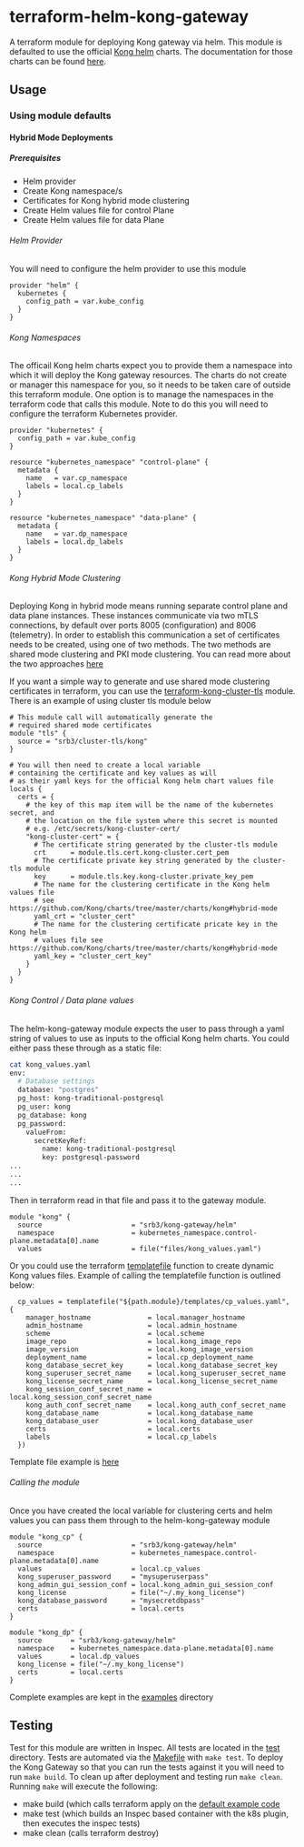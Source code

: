 # terraform-helm-kong-gateway

A terraform module for deploying Kong gateway via helm.
This module is defaulted to use the official [Kong helm](https://charts.konghq.com/)
charts. The documentation for those charts can be found [here](https://github.com/Kong/charts/blob/master/charts/kong/README.md).


## Usage

### Using module defaults

#### Hybrid Mode Deployments

##### Prerequisites

- Helm provider
- Create Kong namespace/s
- Certificates for Kong hybrid mode clustering
- Create Helm values file for control Plane
- Create Helm values file for data Plane

###### Helm Provider

You will need to configure the helm provider to use this module

```HCL
provider "helm" {
  kubernetes {
    config_path = var.kube_config
  }
}
```

###### Kong Namespaces

The officail Kong helm charts expect you to provide them a namespace
into which it will deploy the Kong gateway resources.
The charts do not create or manager this namespace for you, so it needs
to be taken care of outside this terraform module.
One option is to manage the namespaces in the terraform code that calls this module.
Note to do this you will need to configure the terraform Kubernetes provider.

```HCL
provider "kubernetes" {
  config_path = var.kube_config
}

resource "kubernetes_namespace" "control-plane" {
  metadata {
    name   = var.cp_namespace
    labels = local.cp_labels
  }
}

resource "kubernetes_namespace" "data-plane" {
  metadata {
    name   = var.dp_namespace
    labels = local.dp_labels
  }
}
```

###### Kong Hybrid Mode Clustering

Deploying Kong in hybrid mode means running separate control plane and
data plane instances. These instances communicate via two mTLS connections,
by default over ports 8005 (configuration) and 8006 (telemetry).
In order to establish this communication a set of certificates needs to be created,
using one of two methods. The two methods are shared mode clustering and PKI
mode clustering. You can read more about the two approaches [here](https://docs.konghq.com/gateway-oss/2.5.x/hybrid-mode/#configuration-properties)

If you want a simple way to generate and use shared mode clustering certificates
in terraform, you can use the [terraform-kong-cluster-tls](https://registry.terraform.io/modules/srb3/cluster-tls/kong/latest)
module. There is an example of using cluster tls module below

```HCL
# This module call will automatically generate the
# required shared mode certificates
module "tls" {
  source = "srb3/cluster-tls/kong"
}

# You will then need to create a local variable
# containing the certificate and key values as will
# as their yaml keys for the official Kong helm chart values file
locals {
  certs = {
    # the key of this map item will be the name of the kubernetes secret, and
    # the location on the file system where this secret is mounted
    # e.g. /etc/secrets/kong-cluster-cert/ 
    "kong-cluster-cert" = {
      # The certificate string generated by the cluster-tls module
      crt      = module.tls.cert.kong-cluster.cert_pem
      # The certificate private key string generated by the cluster-tls module
      key      = module.tls.key.kong-cluster.private_key_pem
      # The name for the clustering certificate in the Kong helm values file
      # see https://github.com/Kong/charts/tree/master/charts/kong#hybrid-mode
      yaml_crt = "cluster_cert"
      # The name for the clustering certificate pricate key in the Kong helm
      # values file see https://github.com/Kong/charts/tree/master/charts/kong#hybrid-mode
      yaml_key = "cluster_cert_key"
    }
  }
}
```

###### Kong Control / Data plane values

The helm-kong-gateway module expects the user to pass through a yaml string
of values to use as inputs to the official Kong helm charts. You could either
pass these through as a static file:

```bash
cat kong_values.yaml
env:
  # Database settings
  database: "postgres"
  pg_host: kong-traditional-postgresql
  pg_user: kong
  pg_database: kong
  pg_password:
    valueFrom:
      secretKeyRef:
        name: kong-traditional-postgresql
        key: postgresql-password
...
...
...
```

Then in terraform read in that file and pass it to the gateway module.

```HCL
module "kong" {
  source                      = "srb3/kong-gateway/helm"
  namespace                   = kubernetes_namespace.control-plane.metadata[0].name
  values                      = file("files/kong_values.yaml")
```

Or you could use the terraform [templatefile](https://www.terraform.io/docs/language/functions/templatefile.html)
function to create dynamic Kong values files. Example of calling the templatefile
function is outlined below:

```HCL
  cp_values = templatefile("${path.module}/templates/cp_values.yaml", {
    manager_hostname              = local.manager_hostname
    admin_hostname                = local.admin_hostname
    scheme                        = local.scheme
    image_repo                    = local.kong_image_repo
    image_version                 = local.kong_image_version
    deployment_name               = local.cp_deployment_name
    kong_database_secret_key      = local.kong_database_secret_key
    kong_superuser_secret_name    = local.kong_superuser_secret_name
    kong_license_secret_name      = local.kong_license_secret_name
    kong_session_conf_secret_name = local.kong_session_conf_secret_name
    kong_auth_conf_secret_name    = local.kong_auth_conf_secret_name
    kong_database_name            = local.kong_database_name
    kong_database_user            = local.kong_database_user
    certs                         = local.certs
    labels                        = local.cp_labels
  })
```

Template file example is [here](./examples/default/templates/control_plane_values.yaml)

###### Calling the module

Once you have created the local variable for clustering certs and helm values
you can pass them through to the helm-kong-gateway module

```HCL
module "kong_cp" {
  source                      = "srb3/kong-gateway/helm"
  namespace                   = kubernetes_namespace.control-plane.metadata[0].name
  values                      = local.cp_values
  kong_superuser_password     = "mysuperuserpass"
  kong_admin_gui_session_conf = local.kong_admin_gui_session_conf
  kong_license                = file("~/.my_kong_license")
  kong_database_password      = "mysecretdbpass"
  certs                       = local.certs
}

module "kong_dp" {
  source       = "srb3/kong-gateway/helm"
  namespace    = kubernetes_namespace.data-plane.metadata[0].name
  values       = local.dp_values
  kong_license = file("~/.my_kong_license")
  certs        = local.certs
}
```

Complete examples are kept in the [examples](./examples) directory

## Testing

Test for this module are written in Inspec. All
tests are located in the [test](./test/) directory. Tests are automated
via the [Makefile](./Makefile) with `make test`.
To deploy the Kong Gateway so that you can run the tests against it you will
need to run `make build`. To clean up after deployment and testing run `make clean`.
Running `make` will execute the following:

- make build (which calls terraform apply on the [default example code](./examples/default)
- make test (which builds an Inspec based container with the k8s plugin, then
             executes the inspec tests)
- make clean (calls terraform destroy)
